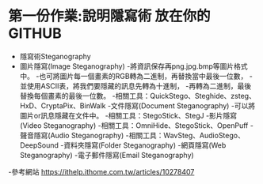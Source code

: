 # 第一份作業:說明隱寫術 放在你的GITHUB
- 隱寫術Steganography
- 圖片隱寫(Image Steganography)
   -將資訊保存再png.jpg.bmp等圖片格式中。
   -也可將圖片每一個畫素的RGB轉為二進制，再替換當中最後一位數，
   -並使用ASCII表，將我們要隱藏的訊息先轉為十進制，
   -再轉為二進制，最後替換每個畫素的最後一位數。
   -相關工具：QuickStego、Steghide、zsteg、HxD、CryptaPix、BinWalk
-文件隱寫(Document Steganography)
 -可以將圖片or訊息隱藏在文件中。
 -相關工具：StegoStick、StegJ
-影片隱寫(Video Steganography)
 -相關工具：OmniHide、StegoStick、OpenPuff
-聲音隱寫(Audio Steganography)
 -相關工具：WavSteg、AudioStego、DeepSound
-資料夾隱寫(Folder Steganography)
 -網頁隱寫(Web Steganography)
 -電子郵件隱寫(Email Steganography)
 
-參考網站 https://ithelp.ithome.com.tw/articles/10278407
